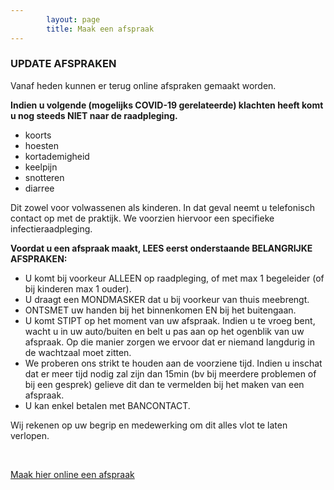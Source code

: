 ```yaml
---
        layout: page
        title: Maak een afspraak
---
```


### UPDATE AFSPRAKEN

Vanaf heden kunnen er terug online afspraken gemaakt worden. 

**Indien u volgende (mogelijks COVID-19 gerelateerde) klachten heeft komt u nog steeds NIET naar de raadpleging.**

* koorts
* hoesten
* kortademigheid
* keelpijn
* snotteren
* diarree

Dit zowel voor volwassenen als kinderen. In dat geval neemt u telefonisch contact op met de praktijk. We voorzien hiervoor een specifieke infectieraadpleging. 

**Voordat u een afspraak maakt, LEES eerst onderstaande BELANGRIJKE AFSPRAKEN:**

- U komt bij voorkeur ALLEEN op raadpleging, of met max 1 begeleider (of bij kinderen max 1 ouder).
- U draagt een MONDMASKER dat u bij voorkeur van thuis meebrengt.
- ONTSMET uw handen bij het binnenkomen EN bij het buitengaan.
- U komt STIPT op het moment van uw afspraak. Indien u te vroeg bent, wacht u in uw auto/buiten en belt u pas aan op het ogenblik van uw afspraak. Op die manier zorgen we ervoor dat er niemand langdurig in de wachtzaal moet zitten.
- We proberen ons strikt te houden aan de voorziene tijd. Indien u inschat dat er meer tijd nodig zal zijn dan 15min (bv bij meerdere problemen of bij een gesprek) gelieve dit dan te vermelden bij het maken van een afspraak.
- U kan enkel betalen met BANCONTACT.

Wij rekenen op uw begrip en medewerking om dit alles vlot te laten verlopen.

<br/>

<a href="http://www.introlution.be/clientwebsites/doctorwebsite_2/logincustom.aspx?domain=huisartsendevaart.be" target="_blank" type="button" class="btn btn-default bigbutton" id="menu_afspraak">Maak hier online een afspraak</a>